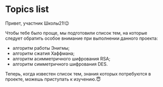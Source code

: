 # Topics list

Привет, участник Школы21!😉

Чтобы тебе было проще, мы подготовили список тем, на которые следует обратить особое внимание при выполнении данного проекта:

- алгоритм работы Энигмы;
- алгоритм сжатия Хаффмана;
- алгоритм асимметричного шифрования RSA;
- алгоритм симметричного шифрования DES.

Теперь, когда известен список тем, знания которых потребуются в проекте, можешь приступать к изучению.😇
